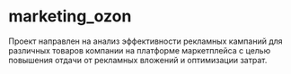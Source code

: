 # marketing_ozon
Проект направлен на анализ эффективности рекламных кампаний для различных товаров компании на платформе маркетплейса c целью повышения отдачи от рекламных вложений и оптимизации затрат.
